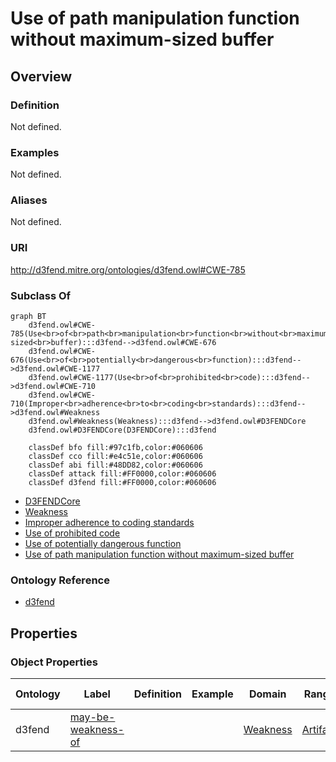 # Use of path manipulation function without maximum-sized buffer

## Overview

### Definition
Not defined.

### Examples
Not defined.

### Aliases
Not defined.

### URI
http://d3fend.mitre.org/ontologies/d3fend.owl#CWE-785

### Subclass Of
```mermaid
graph BT
    d3fend.owl#CWE-785(Use<br>of<br>path<br>manipulation<br>function<br>without<br>maximum-sized<br>buffer):::d3fend-->d3fend.owl#CWE-676
    d3fend.owl#CWE-676(Use<br>of<br>potentially<br>dangerous<br>function):::d3fend-->d3fend.owl#CWE-1177
    d3fend.owl#CWE-1177(Use<br>of<br>prohibited<br>code):::d3fend-->d3fend.owl#CWE-710
    d3fend.owl#CWE-710(Improper<br>adherence<br>to<br>coding<br>standards):::d3fend-->d3fend.owl#Weakness
    d3fend.owl#Weakness(Weakness):::d3fend-->d3fend.owl#D3FENDCore
    d3fend.owl#D3FENDCore(D3FENDCore):::d3fend
    
    classDef bfo fill:#97c1fb,color:#060606
    classDef cco fill:#e4c51e,color:#060606
    classDef abi fill:#48DD82,color:#060606
    classDef attack fill:#FF0000,color:#060606
    classDef d3fend fill:#FF0000,color:#060606
```

- [D3FENDCore](/docs/ontology/reference/model/D3FENDCore/D3FENDCore.md)
- [Weakness](/docs/ontology/reference/model/D3FENDCore/Weakness/Weakness.md)
- [Improper adherence to coding standards](/docs/ontology/reference/model/D3FENDCore/Weakness/Improper%20adherence%20to%20coding%20standards/Improper%20adherence%20to%20coding%20standards.md)
- [Use of prohibited code](/docs/ontology/reference/model/D3FENDCore/Weakness/Improper%20adherence%20to%20coding%20standards/Use%20of%20prohibited%20code/Use%20of%20prohibited%20code.md)
- [Use of potentially dangerous function](/docs/ontology/reference/model/D3FENDCore/Weakness/Improper%20adherence%20to%20coding%20standards/Use%20of%20prohibited%20code/Use%20of%20potentially%20dangerous%20function/Use%20of%20potentially%20dangerous%20function.md)
- [Use of path manipulation function without maximum-sized buffer](/docs/ontology/reference/model/D3FENDCore/Weakness/Improper%20adherence%20to%20coding%20standards/Use%20of%20prohibited%20code/Use%20of%20potentially%20dangerous%20function/Use%20of%20path%20manipulation%20function%20without%20maximum-sized%20buffer/Use%20of%20path%20manipulation%20function%20without%20maximum-sized%20buffer.md)


### Ontology Reference
- [d3fend](http://d3fend.mitre.org/ontologies/d3fend.owl#)

## Properties
### Object Properties
| Ontology | Label | Definition | Example | Domain | Range | Inverse Of |
|----------|-------|------------|---------|--------|-------|------------|
| d3fend | [may-be-weakness-of](http://d3fend.mitre.org/ontologies/d3fend.owl#may-be-weakness-of) |  |  | [Weakness](/docs/ontology/reference/model/D3FENDCore/Weakness/Weakness.md) | [Artifact](/docs/ontology/reference/model/D3FENDCore/Artifact/Artifact.md) | [may-have-weakness](http://d3fend.mitre.org/ontologies/d3fend.owl#may-have-weakness) |

